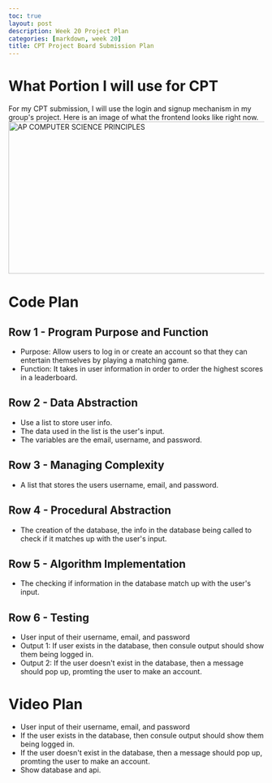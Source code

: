 ```yaml
---
toc: true
layout: post
description: Week 20 Project Plan
categories: [markdown, week 20]
title: CPT Project Board Submission Plan
--- 
```


# What Portion I will use for CPT
For my CPT submission, I will use the login and signup mechanism in my group's project. Here is an image of what the frontend looks like right now. 
<img src="{{site.baseurl}}/images/pet.png" alt="AP COMPUTER SCIENCE PRINCIPLES" width="600" height="300"> 

# Code Plan 
## Row 1 - Program Purpose and Function
- Purpose: Allow users to log in or create an account so that they can entertain themselves by playing a matching game.
- Function: It takes in user information in order to order the highest scores in a leaderboard. 

## Row 2 - Data Abstraction 
- Use a list to store user info. 
- The data used in the list is the user's input. 
- The variables are the email, username, and password. 

## Row 3 - Managing Complexity 
- A list that stores the users username, email, and password. 

## Row 4 - Procedural Abstraction 
- The creation of the database, the info in the database being called to check if it matches up with the user's input. 

## Row 5 - Algorithm Implementation 
- The checking if information in the database match up with the user's input.

## Row 6 - Testing 
- User input of their username, email, and password 
- Output 1: If user exists in the database, then consule output should show them being logged in. 
- Output 2: If the user doesn't exist in the database, then a message should pop up, promting the user to make an account. 


# Video Plan 
- User input of their username, email, and password 
- If the user exists in the database, then consule output should show them being logged in. 
- If the user doesn't exist in the database, then a message should pop up, promting the user to make an account. 
- Show database and api. 